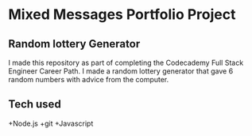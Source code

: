 # Mixed Messages Portfolio Project

## Random lottery Generator

I made this repository as part of completing the Codecademy Full Stack Engineer Career Path. 
I made a random lottery generator that gave 6 random numbers with advice from the computer.

## Tech used

+Node.js
+git
+Javascript
